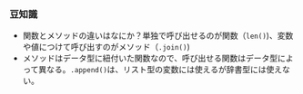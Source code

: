### 豆知識

- 関数とメソッドの違いはなにか？単独で呼び出せるのが関数（`len()`)、変数や値につけて呼び出すのがメソッド（`.join()`)
- メソッドはデータ型に紐付いた関数なので、呼び出せる関数はデータ型によって異なる。`.append()`は、リスト型の変数には使えるが辞書型には使えない。